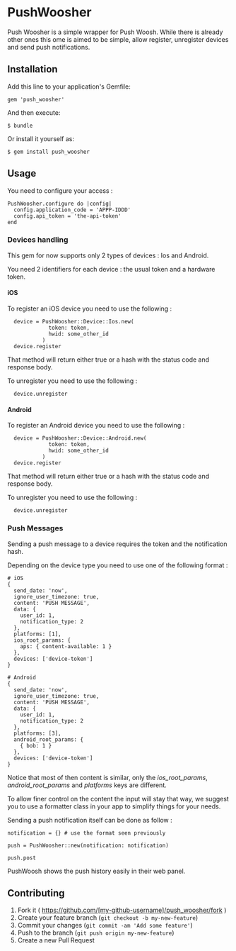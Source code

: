 # PushWoosher

Push Woosher is a simple wrapper for Push Woosh. While there is already other
ones this ome is aimed to be simple, allow register, unregister devices and
send push notifications.

## Installation

Add this line to your application's Gemfile:

    gem 'push_woosher'

And then execute:

    $ bundle

Or install it yourself as:

    $ gem install push_woosher

## Usage

You need to configure your access :

```
PushWoosher.configure do |config|
  config.application_code = 'APPP-IDDD'
  config.api_token = 'the-api-token'
end
```

### Devices handling

This gem for now supports only 2 types of devices : Ios and Android.

You need 2 identifiers for each device : the usual token and a hardware token.

#### iOS

To register an iOS device you need to use the following :

```
  device = PushWoosher::Device::Ios.new(
             token: token,
             hwid: some_other_id
           )
  device.register
```

That method will return either true or a hash with the status code and response
body.

To unregister you need to use the following :

```
  device.unregister
```

#### Android

To register an Android device you need to use the following :

```
  device = PushWoosher::Device::Android.new(
             token: token,
             hwid: some_other_id
           )
  device.register
```

That method will return either true or a hash with the status code and response
body.

To unregister you need to use the following :

```
  device.unregister
```

### Push Messages

Sending a push message to a device requires the token and the notification hash.

Depending on the device type you need to use one of the following format :

```
# iOS
{
  send_date: 'now',
  ignore_user_timezone: true,
  content: 'PUSH MESSAGE',
  data: {
    user_id: 1,
    notification_type: 2
  },
  platforms: [1],
  ios_root_params: {
    aps: { content-available: 1 }
  },
  devices: ['device-token']
}

# Android
{
  send_date: 'now',
  ignore_user_timezone: true,
  content: 'PUSH MESSAGE',
  data: {
    user_id: 1,
    notification_type: 2
  },
  platforms: [3],
  android_root_params: {
    { bob: 1 }
  },
  devices: ['device-token']
}
```

Notice that most of then content is similar, only the *ios_root_params*, *android_root_params* and *platforms* keys are different.

To allow finer control on the content the input will stay that way, we suggest you to use a formatter class in your app to simplify things for your needs.

Sending a push notification itself can be done as follow :

```
notification = {} # use the format seen previously

push = PushWoosher::new(notification: notification)

push.post
```

PushWoosh shows the push history easily in their web panel.


## Contributing

1. Fork it ( https://github.com/[my-github-username]/push_woosher/fork )
2. Create your feature branch (`git checkout -b my-new-feature`)
3. Commit your changes (`git commit -am 'Add some feature'`)
4. Push to the branch (`git push origin my-new-feature`)
5. Create a new Pull Request
